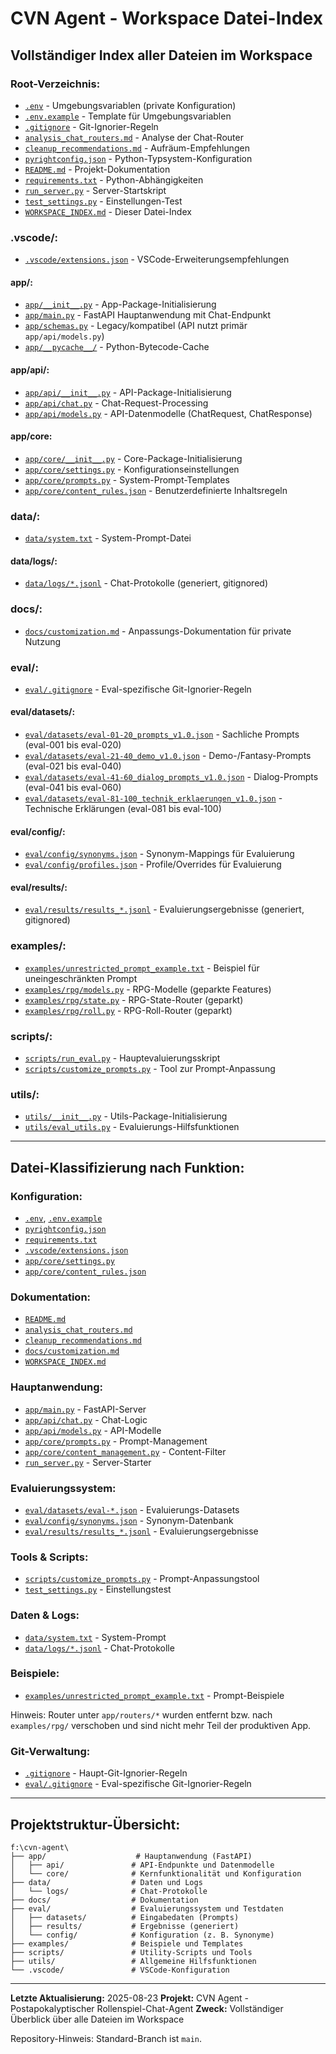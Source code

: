 # CVN Agent - Workspace Datei-Index

## Vollständiger Index aller Dateien im Workspace

### Root-Verzeichnis:
- [`.env`](.env) - Umgebungsvariablen (private Konfiguration)
- [`.env.example`](.env.example) - Template für Umgebungsvariablen
- [`.gitignore`](.gitignore) - Git-Ignorier-Regeln
- [`analysis_chat_routers.md`](analysis_chat_routers.md) - Analyse der Chat-Router
- [`cleanup_recommendations.md`](cleanup_recommendations.md) - Aufräum-Empfehlungen
- [`pyrightconfig.json`](pyrightconfig.json) - Python-Typsystem-Konfiguration
- [`README.md`](README.md) - Projekt-Dokumentation
- [`requirements.txt`](requirements.txt) - Python-Abhängigkeiten
- [`run_server.py`](run_server.py) - Server-Startskript
- [`test_settings.py`](test_settings.py) - Einstellungen-Test
- [`WORKSPACE_INDEX.md`](WORKSPACE_INDEX.md) - Dieser Datei-Index

### .vscode/:
- [`.vscode/extensions.json`](.vscode/extensions.json) - VSCode-Erweiterungsempfehlungen

#### app/:
- [`app/__init__.py`](app/__init__.py) - App-Package-Initialisierung
- [`app/main.py`](app/main.py) - FastAPI Hauptanwendung mit Chat-Endpunkt
- [`app/schemas.py`](app/schemas.py) - Legacy/kompatibel (API nutzt primär `app/api/models.py`)
- [`app/__pycache__/`](app/__pycache__/) - Python-Bytecode-Cache

#### app/api/:
- [`app/api/__init__.py`](app/api/__init__.py) - API-Package-Initialisierung
- [`app/api/chat.py`](app/api/chat.py) - Chat-Request-Processing
- [`app/api/models.py`](app/api/models.py) - API-Datenmodelle (ChatRequest, ChatResponse)

#### app/core:
- [`app/core/__init__.py`](app/core/__init__.py) - Core-Package-Initialisierung
- [`app/core/settings.py`](app/core/settings.py) - Konfigurationseinstellungen
- [`app/core/prompts.py`](app/core/prompts.py) - System-Prompt-Templates
- [`app/core/content_rules.json`](app/core/content_rules.json) - Benutzerdefinierte Inhaltsregeln

### data/:
- [`data/system.txt`](data/system.txt) - System-Prompt-Datei

#### data/logs/:
- [`data/logs/*.jsonl`](data/logs/) - Chat-Protokolle (generiert, gitignored)

### docs/:
- [`docs/customization.md`](docs/customization.md) - Anpassungs-Dokumentation für private Nutzung

### eval/:
- [`eval/.gitignore`](eval/.gitignore) - Eval-spezifische Git-Ignorier-Regeln

#### eval/datasets/:
- [`eval/datasets/eval-01-20_prompts_v1.0.json`](eval/datasets/eval-01-20_prompts_v1.0.json) - Sachliche Prompts (eval-001 bis eval-020)
- [`eval/datasets/eval-21-40_demo_v1.0.json`](eval/datasets/eval-21-40_demo_v1.0.json) - Demo-/Fantasy-Prompts (eval-021 bis eval-040)
- [`eval/datasets/eval-41-60_dialog_prompts_v1.0.json`](eval/datasets/eval-41-60_dialog_prompts_v1.0.json) - Dialog-Prompts (eval-041 bis eval-060)
- [`eval/datasets/eval-81-100_technik_erklaerungen_v1.0.json`](eval/datasets/eval-81-100_technik_erklaerungen_v1.0.json) - Technische Erklärungen (eval-081 bis eval-100)

#### eval/config/:
- [`eval/config/synonyms.json`](eval/config/synonyms.json) - Synonym-Mappings für Evaluierung
- [`eval/config/profiles.json`](eval/config/profiles.json) - Profile/Overrides für Evaluierung

#### eval/results/:
- [`eval/results/results_*.jsonl`](eval/results/) - Evaluierungsergebnisse (generiert, gitignored)

### examples/:
- [`examples/unrestricted_prompt_example.txt`](examples/unrestricted_prompt_example.txt) - Beispiel für uneingeschränkten Prompt
- [`examples/rpg/models.py`](examples/rpg/models.py) - RPG-Modelle (geparkte Features)
- [`examples/rpg/state.py`](examples/rpg/state.py) - RPG-State-Router (geparkt)
- [`examples/rpg/roll.py`](examples/rpg/roll.py) - RPG-Roll-Router (geparkt)

### scripts/:
- [`scripts/run_eval.py`](scripts/run_eval.py) - Hauptevaluierungsskript
- [`scripts/customize_prompts.py`](scripts/customize_prompts.py) - Tool zur Prompt-Anpassung

### utils/:
- [`utils/__init__.py`](utils/__init__.py) - Utils-Package-Initialisierung
- [`utils/eval_utils.py`](utils/eval_utils.py) - Evaluierungs-Hilfsfunktionen

---

## Datei-Klassifizierung nach Funktion:

### **Konfiguration:**
- [`.env`](.env), [`.env.example`](.env.example)
- [`pyrightconfig.json`](pyrightconfig.json)
- [`requirements.txt`](requirements.txt)
- [`.vscode/extensions.json`](.vscode/extensions.json)
- [`app/core/settings.py`](app/core/settings.py)
- [`app/core/content_rules.json`](app/core/content_rules.json)

### **Dokumentation:**
- [`README.md`](README.md)
- [`analysis_chat_routers.md`](analysis_chat_routers.md)
- [`cleanup_recommendations.md`](cleanup_recommendations.md)
- [`docs/customization.md`](docs/customization.md)
- [`WORKSPACE_INDEX.md`](WORKSPACE_INDEX.md)

### **Hauptanwendung:**
- [`app/main.py`](app/main.py) - FastAPI-Server
- [`app/api/chat.py`](app/api/chat.py) - Chat-Logic
- [`app/api/models.py`](app/api/models.py) - API-Modelle
- [`app/core/prompts.py`](app/core/prompts.py) - Prompt-Management
- [`app/core/content_management.py`](app/core/content_management.py) - Content-Filter
- [`run_server.py`](run_server.py) - Server-Starter

### **Evaluierungssystem:**
- [`eval/datasets/eval-*.json`](eval/datasets/) - Evaluierungs-Datasets
- [`eval/config/synonyms.json`](eval/config/synonyms.json) - Synonym-Datenbank
- [`eval/results/results_*.jsonl`](eval/results/) - Evaluierungsergebnisse

### **Tools & Scripts:**
- [`scripts/customize_prompts.py`](scripts/customize_prompts.py) - Prompt-Anpassungstool
- [`test_settings.py`](test_settings.py) - Einstellungstest

### **Daten & Logs:**
- [`data/system.txt`](data/system.txt) - System-Prompt
- [`data/logs/*.jsonl`](data/logs/) - Chat-Protokolle

### **Beispiele:**
- [`examples/unrestricted_prompt_example.txt`](examples/unrestricted_prompt_example.txt) - Prompt-Beispiele

Hinweis: Router unter `app/routers/*` wurden entfernt bzw. nach `examples/rpg/` verschoben und sind nicht mehr Teil der produktiven App.

### **Git-Verwaltung:**
- [`.gitignore`](.gitignore) - Haupt-Git-Ignorier-Regeln
- [`eval/.gitignore`](eval/.gitignore) - Eval-spezifische Git-Ignorier-Regeln

---

## Projektstruktur-Übersicht:

```
f:\cvn-agent\
├── app/                    # Hauptanwendung (FastAPI)
│   ├── api/               # API-Endpunkte und Datenmodelle
│   └── core/              # Kernfunktionalität und Konfiguration
├── data/                  # Daten und Logs
│   └── logs/              # Chat-Protokolle
├── docs/                  # Dokumentation
├── eval/                  # Evaluierungssystem und Testdaten
│   ├── datasets/          # Eingabedaten (Prompts)
│   ├── results/           # Ergebnisse (generiert)
│   └── config/            # Konfiguration (z. B. Synonyme)
├── examples/              # Beispiele und Templates
├── scripts/               # Utility-Scripts und Tools
├── utils/                 # Allgemeine Hilfsfunktionen
└── .vscode/               # VSCode-Konfiguration
```

---

**Letzte Aktualisierung:** 2025-08-23
**Projekt:** CVN Agent - Postapokalyptischer Rollenspiel-Chat-Agent
**Zweck:** Vollständiger Überblick über alle Dateien im Workspace

Repository-Hinweis: Standard-Branch ist `main`.